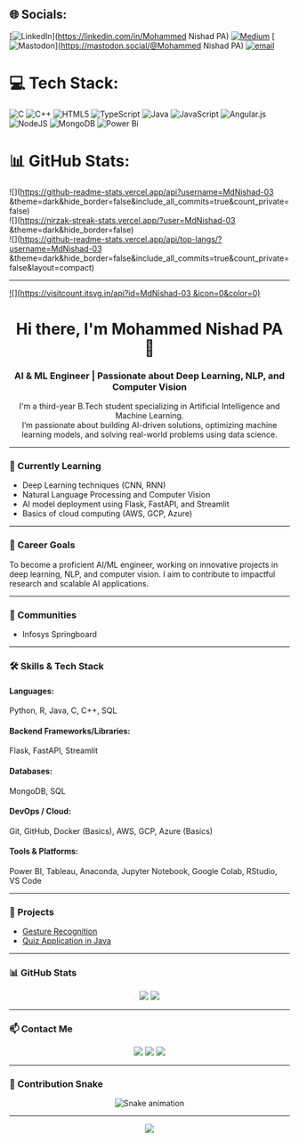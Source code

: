 
## 🌐 Socials:
[![LinkedIn](https://img.shields.io/badge/LinkedIn-%230077B5.svg?logo=linkedin&logoColor=white)](https://linkedin.com/in/Mohammed Nishad PA) [![Medium](https://img.shields.io/badge/Medium-12100E?logo=medium&logoColor=white)](https://medium.com/@__nishad__003) [![Mastodon](https://img.shields.io/badge/-MASTODON-%232B90D9?logo=mastodon&logoColor=white)](https://mastodon.social/@Mohammed Nishad PA) [![email](https://img.shields.io/badge/Email-D14836?logo=gmail&logoColor=white)](mailto:mnishadckm@gmail.com) 

# 💻 Tech Stack:
![C](https://img.shields.io/badge/c-%2300599C.svg?style=for-the-badge&logo=c&logoColor=white) ![C++](https://img.shields.io/badge/c++-%2300599C.svg?style=for-the-badge&logo=c%2B%2B&logoColor=white) ![HTML5](https://img.shields.io/badge/html5-%23E34F26.svg?style=for-the-badge&logo=html5&logoColor=white) ![TypeScript](https://img.shields.io/badge/typescript-%23007ACC.svg?style=for-the-badge&logo=typescript&logoColor=white) ![Java](https://img.shields.io/badge/java-%23ED8B00.svg?style=for-the-badge&logo=openjdk&logoColor=white) ![JavaScript](https://img.shields.io/badge/javascript-%23323330.svg?style=for-the-badge&logo=javascript&logoColor=%23F7DF1E) ![Angular.js](https://img.shields.io/badge/angular.js-%23E23237.svg?style=for-the-badge&logo=angularjs&logoColor=white) ![NodeJS](https://img.shields.io/badge/node.js-6DA55F?style=for-the-badge&logo=node.js&logoColor=white) ![MongoDB](https://img.shields.io/badge/MongoDB-%234ea94b.svg?style=for-the-badge&logo=mongodb&logoColor=white) ![Power Bi](https://img.shields.io/badge/power_bi-F2C811?style=for-the-badge&logo=powerbi&logoColor=black)
# 📊 GitHub Stats:
![](https://github-readme-stats.vercel.app/api?username=MdNishad-03 &theme=dark&hide_border=false&include_all_commits=true&count_private=false)<br/>
![](https://nirzak-streak-stats.vercel.app/?user=MdNishad-03 &theme=dark&hide_border=false)<br/>
![](https://github-readme-stats.vercel.app/api/top-langs/?username=MdNishad-03 &theme=dark&hide_border=false&include_all_commits=true&count_private=false&layout=compact)

---
[![](https://visitcount.itsvg.in/api?id=MdNishad-03 &icon=0&color=0)](https://visitcount.itsvg.in)

<!-- Proudly created with GPRM ( https://gprm.itsvg.in ) -->




<!-- Banner or Header -->
<h1 align="center">Hi there, I'm Mohammed Nishad PA 👋</h1>
<h3 align="center">AI & ML Engineer | Passionate about Deep Learning, NLP, and Computer Vision</h3>

<!-- Bio -->
<p align="center">
  I'm a third-year B.Tech student specializing in Artificial Intelligence and Machine Learning. <br />
  I’m passionate about building AI-driven solutions, optimizing machine learning models, and solving real-world problems using data science.
</p>

---

<!-- Current Learning -->
### 📘 Currently Learning
- Deep Learning techniques (CNN, RNN)
- Natural Language Processing and Computer Vision
- AI model deployment using Flask, FastAPI, and Streamlit
- Basics of cloud computing (AWS, GCP, Azure)

---

### 🎯 Career Goals
To become a proficient AI/ML engineer, working on innovative projects in deep learning, NLP, and computer vision. I aim to contribute to impactful research and scalable AI applications.

---

### 👥 Communities
- Infosys Springboard

---

### 🛠 Skills & Tech Stack
#### Languages:
Python, R, Java, C, C++, SQL

#### Backend Frameworks/Libraries:
Flask, FastAPI, Streamlit

#### Databases:
MongoDB, SQL

#### DevOps / Cloud:
Git, GitHub, Docker (Basics), AWS, GCP, Azure (Basics)

#### Tools & Platforms:
Power BI, Tableau, Anaconda, Jupyter Notebook, Google Colab, RStudio, VS Code

---

### 📂 Projects
- [Gesture Recognition](https://github.com/MdNishad-03/Gesture-recognition)
- [Quiz Application in Java](https://github.com/MdNishad-03/Quiz-Application-Java-prg)

---

### 📊 GitHub Stats
<p align="center">
  <img src="https://github-readme-stats.vercel.app/api?username=MdNishad-03&show_icons=true&theme=dark" />
  <img src="https://streak-stats.demolab.com?user=MdNishad-03&theme=dark" />
</p>

---

### 📫 Contact Me
<p align="center">
  <a href="mailto:mnishadckm@gmail.com"><img src="https://img.shields.io/badge/Email-mnishadckm@gmail.com-red?style=for-the-badge&logo=gmail"></a>
  <a href="https://github.com/MdNishad-03"><img src="https://img.shields.io/badge/GitHub-MdNishad--03-black?style=for-the-badge&logo=github"></a>
  <a href="https://www.linkedin.com/in/mohammed-nishad13/"><img src="https://img.shields.io/badge/LinkedIn-mohammed--nishad13-blue?style=for-the-badge&logo=linkedin"></a>
</p>

---

### 🐍 Contribution Snake
<p align="center">
  <img src="https://raw.githubusercontent.com/MdNishad-03/MdNishad-03/output/snake.svg" alt="Snake animation" />
</p>

---

<p align="center">
  <img src="https://capsule-render.vercel.app/api?type=waving&color=gradient&height=65&section=footer"/>
</p>

